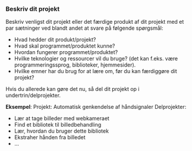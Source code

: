 ### Beskriv dit projekt

Beskriv venligst dit projekt eller det færdige produkt af dit projekt med et par sætninger ved blandt andet at svare på følgende spørgsmål:

- Hvad hedder dit produkt/projekt?
- Hvad skal programmet/produktet kunne?
- Hvordan fungerer programmet/produktet?
- Hvilke teknologier og ressourcer vil du bruge?  (det kan f.eks. være programmeringssprog, biblioteker, hjemmesider).
- Hvilke emner har du brug for at lære om, før du kan færdiggøre dit projekt?


Hvis du allerede kan gøre det nu, så del dit projekt op i undertrin/delprojekter.

**Eksempel**:
Projekt: Automatisk genkendelse af håndsignaler
Delprojekter:
- Lær at tage billeder med webkameraet
- Find et bibliotek til billedbehandling
- Lær, hvordan du bruger dette bibliotek
- Ekstraher hånden fra billedet
- ...



